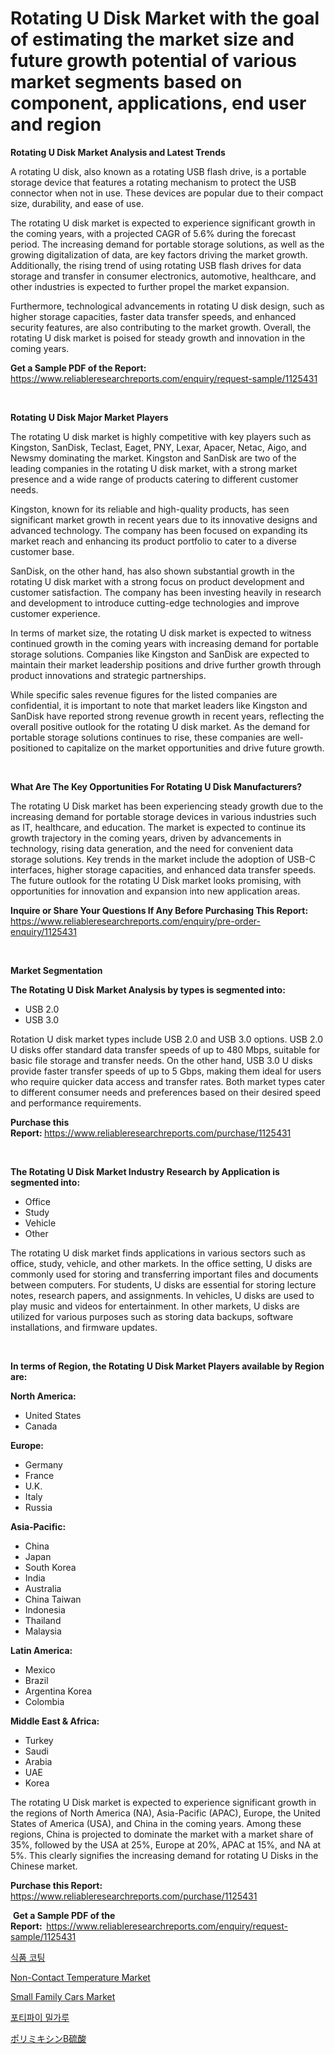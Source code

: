 <p><h1>Rotating U Disk Market with the goal of estimating the market size and future growth potential of various market segments based on component, applications, end user and region</h1></p><p><strong>Rotating U Disk Market Analysis and Latest Trends</strong></p>
<p><p>A rotating U disk, also known as a rotating USB flash drive, is a portable storage device that features a rotating mechanism to protect the USB connector when not in use. These devices are popular due to their compact size, durability, and ease of use.</p><p>The rotating U disk market is expected to experience significant growth in the coming years, with a projected CAGR of 5.6% during the forecast period. The increasing demand for portable storage solutions, as well as the growing digitalization of data, are key factors driving the market growth. Additionally, the rising trend of using rotating USB flash drives for data storage and transfer in consumer electronics, automotive, healthcare, and other industries is expected to further propel the market expansion.</p><p>Furthermore, technological advancements in rotating U disk design, such as higher storage capacities, faster data transfer speeds, and enhanced security features, are also contributing to the market growth. Overall, the rotating U disk market is poised for steady growth and innovation in the coming years.</p></p>
<p><strong>Get a Sample PDF of the Report:&nbsp;</strong> <a href="https://www.reliableresearchreports.com/enquiry/request-sample/1125431">https://www.reliableresearchreports.com/enquiry/request-sample/1125431</a></p>
<p>&nbsp;</p>
<p><strong>Rotating U Disk Major Market Players</strong></p>
<p><p>The rotating U disk market is highly competitive with key players such as Kingston, SanDisk, Teclast, Eaget, PNY, Lexar, Apacer, Netac, Aigo, and Newsmy dominating the market. Kingston and SanDisk are two of the leading companies in the rotating U disk market, with a strong market presence and a wide range of products catering to different customer needs.</p><p>Kingston, known for its reliable and high-quality products, has seen significant market growth in recent years due to its innovative designs and advanced technology. The company has been focused on expanding its market reach and enhancing its product portfolio to cater to a diverse customer base.</p><p>SanDisk, on the other hand, has also shown substantial growth in the rotating U disk market with a strong focus on product development and customer satisfaction. The company has been investing heavily in research and development to introduce cutting-edge technologies and improve customer experience.</p><p>In terms of market size, the rotating U disk market is expected to witness continued growth in the coming years with increasing demand for portable storage solutions. Companies like Kingston and SanDisk are expected to maintain their market leadership positions and drive further growth through product innovations and strategic partnerships.</p><p>While specific sales revenue figures for the listed companies are confidential, it is important to note that market leaders like Kingston and SanDisk have reported strong revenue growth in recent years, reflecting the overall positive outlook for the rotating U disk market. As the demand for portable storage solutions continues to rise, these companies are well-positioned to capitalize on the market opportunities and drive future growth.</p></p>
<p>&nbsp;</p>
<p><strong>What Are The Key Opportunities For Rotating U Disk Manufacturers?</strong></p>
<p><p>The rotating U Disk market has been experiencing steady growth due to the increasing demand for portable storage devices in various industries such as IT, healthcare, and education. The market is expected to continue its growth trajectory in the coming years, driven by advancements in technology, rising data generation, and the need for convenient data storage solutions. Key trends in the market include the adoption of USB-C interfaces, higher storage capacities, and enhanced data transfer speeds. The future outlook for the rotating U Disk market looks promising, with opportunities for innovation and expansion into new application areas.</p></p>
<p><strong>Inquire or Share Your Questions If Any Before Purchasing This Report:</strong> <a href="https://www.reliableresearchreports.com/enquiry/pre-order-enquiry/1125431">https://www.reliableresearchreports.com/enquiry/pre-order-enquiry/1125431</a></p>
<p>&nbsp;</p>
<p><strong>Market Segmentation</strong></p>
<p><strong>The Rotating U Disk Market Analysis by types is segmented into:</strong></p>
<p><ul><li>USB 2.0</li><li>USB 3.0</li></ul></p>
<p><p>Rotation U disk market types include USB 2.0 and USB 3.0 options. USB 2.0 U disks offer standard data transfer speeds of up to 480 Mbps, suitable for basic file storage and transfer needs. On the other hand, USB 3.0 U disks provide faster transfer speeds of up to 5 Gbps, making them ideal for users who require quicker data access and transfer rates. Both market types cater to different consumer needs and preferences based on their desired speed and performance requirements.</p></p>
<p><strong>Purchase this Report:&nbsp;</strong><a href="https://www.reliableresearchreports.com/purchase/1125431">https://www.reliableresearchreports.com/purchase/1125431</a></p>
<p>&nbsp;</p>
<p><strong>The Rotating U Disk Market Industry Research by Application is segmented into:</strong></p>
<p><ul><li>Office</li><li>Study</li><li>Vehicle</li><li>Other</li></ul></p>
<p><p>The rotating U disk market finds applications in various sectors such as office, study, vehicle, and other markets. In the office setting, U disks are commonly used for storing and transferring important files and documents between computers. For students, U disks are essential for storing lecture notes, research papers, and assignments. In vehicles, U disks are used to play music and videos for entertainment. In other markets, U disks are utilized for various purposes such as storing data backups, software installations, and firmware updates.</p></p>
<p>&nbsp;</p>
<p><strong>In terms of Region, the Rotating U Disk Market Players available by Region are:</strong></p>
<p>
    <p> <strong> North America: </strong>
        <ul>
            <li>United States</li>
            <li>Canada</li>
        </ul>
        </p> 
    <p> <strong> Europe: </strong>
        <ul>
            <li>Germany</li>
            <li>France</li>
            <li>U.K.</li>
            <li>Italy</li>
            <li>Russia</li>
        </ul>
        </p> 
    <p> <strong> Asia-Pacific: </strong>
        <ul>
            <li>China</li>
            <li>Japan</li>
            <li>South Korea</li>
            <li>India</li>
            <li>Australia</li>
            <li>China Taiwan</li>
            <li>Indonesia</li>
            <li>Thailand</li>
            <li>Malaysia</li>
        </ul>
        </p> 
    <p> <strong> Latin America: </strong>
        <ul>
            <li>Mexico</li>
            <li>Brazil</li>
            <li>Argentina Korea</li>
            <li>Colombia</li>
        </ul>
        </p> 
    <p> <strong> Middle East & Africa: </strong>
        <ul>
            <li>Turkey</li>
            <li>Saudi</li>
            <li>Arabia</li>
            <li>UAE</li>
            <li>Korea</li>
        </ul>
    </p>
    </p>
<p><p>The rotating U Disk market is expected to experience significant growth in the regions of North America (NA), Asia-Pacific (APAC), Europe, the United States of America (USA), and China in the coming years. Among these regions, China is projected to dominate the market with a market share of 35%, followed by the USA at 25%, Europe at 20%, APAC at 15%, and NA at 5%. This clearly signifies the increasing demand for rotating U Disks in the Chinese market.</p></p>
<p><strong>Purchase this Report: </strong><a href="https://www.reliableresearchreports.com/purchase/1125431">https://www.reliableresearchreports.com/purchase/1125431</a></p>
<p>&nbsp;<strong>Get a Sample PDF of the Report:&nbsp;&nbsp;</strong><a href="https://www.reliableresearchreports.com/enquiry/request-sample/1125431">https://www.reliableresearchreports.com/enquiry/request-sample/1125431</a></p>
<p><strong></strong></p>
<p><p><a href="https://github.com/lzuwsfreyoq70/Market-Research-Report-List-1/blob/main/123683111723.md">식품 코팅</a></p><p><a href="https://github.com/mbisetmhermsr/Market-Research-Report-List-1/blob/main/non-contact-temperature-market.md">Non-Contact Temperature Market</a></p><p><a href="https://issuu.com/reportprime-2/docs/small-family-cars-market-size-2030.pptx">Small Family Cars Market</a></p><p><a href="https://github.com/TrevorKruvalis5678/Market-Research-Report-List-1/blob/main/157174911724.md">포티파이 밀가루</a></p><p><a href="https://github.com/vtbvgl20191192/Market-Research-Report-List-1/blob/main/750874112563.md">ポリミキシンB硫酸</a></p></p>